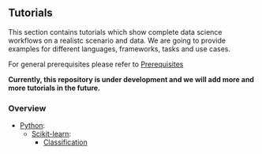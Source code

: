 ## Tutorials
This section contains tutorials which show complete data science workflows on a realistc scenario and data. We are going to provide examples for different languages, frameworks, tasks and use cases.

For general prerequisites please refer to [Prerequisites](../README.md)

**Currently, this repository is under development and we will add more and more tutorials in the future.**

### Overview

* [Python](python/README.md):
  * [Scikit-learn](python/scikit-learn/README.md):
    * [Classification](python/scikit-learn/classification.ipynb)

